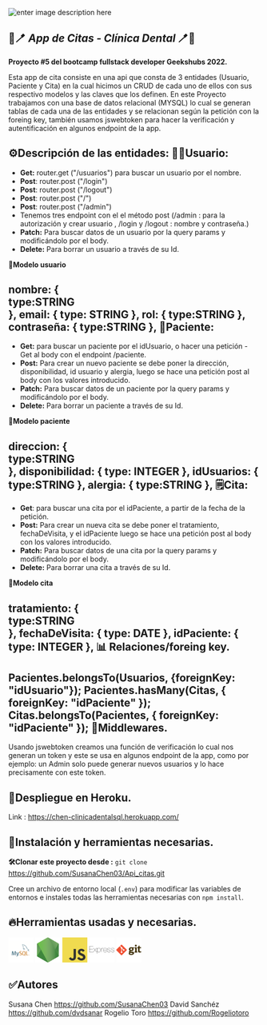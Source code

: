 ![enter image description here](https://img.freepik.com/vector-gratis/plantilla-diseno-logotipo-clinica-dental-simple_332233-310.jpg?size=626&ext=jpg)

🦷🪥 ***App de Citas - Clínica Dental*** 🪥🦷
----------------------------------------------

**Proyecto #5 del bootcamp fullstack developer Geekshubs 2022.**

Esta app de cita consiste en una api que consta de 3 entidades (Usuario, Paciente y Cita) en la cual hicimos un CRUD de cada uno de ellos con sus respectivo modelos y las claves que los definen.
En este Proyecto trabajamos con una base de datos relacional (MYSQL) lo cual se generan tablas de cada una de las entidades y se relacionan según la petición con la foreing key, también usamos jswebtoken para hacer la verificación y autentificación en algunos endpoint de la app.

⚙️Descripción de las entidades:
👨‍💻Usuario:
--------------

- **Get:**  router.get ("/usuarios")  para buscar un usuario por el nombre.
- **Post**: router.post ("/login")
- **Post**: router.post ("/logout")
- **Post**: router.post ("/")
- **Post**: router.post ("/admin")
- Tenemos tres endpoint con el el método post (/admin : para la autorización y crear usuario , /login y  /logout : nombre y contraseña.)
- **Patch:** Para buscar datos de un usuario por la query params y modificándolo por el body.
- **Delete:** Para borrar un usuario a través de su Id.

👀**Modelo usuario**

nombre: {   
type:STRING     
},
email: {
type: STRING
},
rol: {
type:STRING
},
contraseña: {
type:STRING
},
🙋Paciente:
-----------

- **Get:**  para buscar un paciente por el idUsuario, o hacer una petición  - Get al body con el endpoint /paciente.
- **Post:** Para crear un nuevo paciente se debe poner la dirección, disponibilidad, id usuario y alergia, luego se hace una petición post  al body con los valores introducido.
- **Patch:** Para buscar datos de un paciente por la query params y modificándolo por el body.
- **Delete:** Para borrar un paciente a través de su Id.

👀**Modelo paciente**

direccion: {   
type:STRING     
},
disponibilidad: {
type: INTEGER
},
idUsuarios: {
type:STRING
},
alergia: {
type:STRING
},
🗒️Cita:
---------

- **Get**:  para buscar una cita por el idPaciente, a partir de la fecha de la petición.
- **Post:** Para crear un nueva cita se debe poner el tratamiento, fechaDeVisita, y el idPaciente luego se hace una petición post  al body con los valores introducido.
- **Patch:** Para buscar datos de una cita por la query params y modificándolo por el body.
- **Delete:** Para borrar una cita a través de su Id.

👀**Modelo  cita**

tratamiento: {   
type:STRING     
},
fechaDeVisita: {
type: DATE
},
idPaciente: {
type: INTEGER
},
📊 Relaciones/foreing key.
--------------------------

Pacientes.belongsTo(Usuarios, {foreignKey:  "idUsuario"});
Pacientes.hasMany(Citas, { foreignKey:  "idPaciente" });
Citas.belongsTo(Pacientes, { foreignKey:  "idPaciente" });
🔐Middlewares.
--------------

Usando jswebtoken creamos una función de verificación lo cual nos generan un token y este se usa en algunos endpoint de la app, como por ejemplo: un Admin solo puede generar nuevos usuarios y lo hace precisamente con este token.

🚀Despliegue en Heroku.
-----------------------

Link : https://chen-clinicadentalsql.herokuapp.com/

🎯Instalación  y herramientas necesarias.
------------------------------------------

**🛠️Clonar este proyecto desde :**
`git clone`  https://github.com/SusanaChen03/Api_citas.git

Cree un archivo de entorno local (`.env`) para modificar las variables de entornos  e instales todas las herramientas necesarias con `npm install`.

**🔥Herramientas usadas y necesarias.**
---------------------------------------

<code><img height="50" src="https://raw.githubusercontent.com/github/explore/80688e429a7d4ef2fca1e82350fe8e3517d3494d/topics/mysql/mysql.png"></code>  <code><img height="50" src="https://raw.githubusercontent.com/github/explore/80688e429a7d4ef2fca1e82350fe8e3517d3494d/topics/nodejs/nodejs.png"></code>  <code><img height="50" src="https://raw.githubusercontent.com/github/explore/80688e429a7d4ef2fca1e82350fe8e3517d3494d/topics/javascript/javascript.png"></code> <code><img height="50" src="https://raw.githubusercontent.com/github/explore/80688e429a7d4ef2fca1e82350fe8e3517d3494d/topics/express/express.png"></code> <code><img height="50" src="https://raw.githubusercontent.com/github/explore/80688e429a7d4ef2fca1e82350fe8e3517d3494d/topics/git/git.png"></code>

✅Autores
---------

Susana Chen https://github.com/SusanaChen03
David Sanchéz https://github.com/dvdsanar
Rogelio Toro https://github.com/Rogeliotoro
